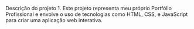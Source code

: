 Descrição do projeto 1. Este projeto representa meu próprio Portfólio Profissional e envolve o uso de tecnologias como HTML, CSS, e JavaScript para criar uma aplicação web interativa.
